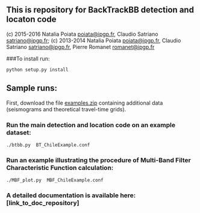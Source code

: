 ## This is repository for BackTrackBB detection and locaton code

(c) 2015-2016  Natalia Poiata <poiata@ipgp.fr>, Claudio Satriano <satriano@ipgp.fr>; (c) 2013-2014  Natalia Poiata <poiata@ipgp.fr>, Claudio Satriano <satriano@ipgp.fr>, Pierre Romanet <romanet@ipgp.fr>  



###To install run:

    python setup.py install


## Sample runs:
First, download the file [examples.zip]( https://www.dropbox.com/s/emlz4lbd6dpu9a9/examples.zip?dl=0) containing additional data (seismograms and theoretical travel-time grids).


### Run the main detection and location code on an example dataset:

    ./btbb.py  BT_ChileExample.conf

### Run an example illustrating the procedure of Multi-Band Filter Characteristic Function calculation:

    ./MBF_plot.py  MBF_ChileExample.conf



### A detailed documentation is available here: [link_to_doc_repository]
